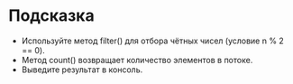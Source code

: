 # Подсказка

- Используйте метод filter() для отбора чётных чисел (условие n % 2 == 0).
- Метод count() возвращает количество элементов в потоке.
- Выведите результат в консоль.
